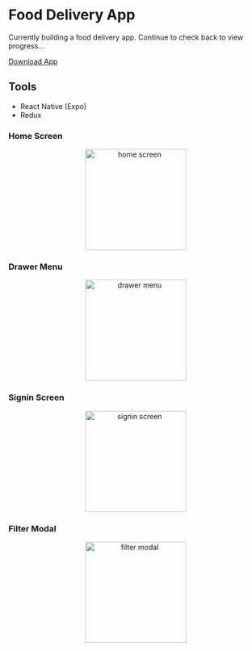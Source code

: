# Food Delivery App

Currently building a food delivery app. Continue to check back to view progress...

[Download App](https://drive.google.com/file/d/1DZ6jP3th7DH54xCyCYOItCuXYyUU06kV/view?usp=sharing)

## Tools
- React Native (Expo)
- Redux

### Home Screen
<p align='center'>
<img src='https://user-images.githubusercontent.com/66972059/184838463-e6641c02-3be5-4943-9e0e-6366a5da686a.png' alt='home screen' width=200 />
</p>

### Drawer Menu
<p align='center'>
<img src='https://user-images.githubusercontent.com/66972059/184840396-41e45782-7f69-426d-a791-3faf609cba33.png' alt='drawer menu' width=200 />
</p>

### Signin Screen
<p align='center'>
<img src='https://user-images.githubusercontent.com/66972059/184840561-4db5279f-8aa1-467d-9aaa-0a6f59cc78f1.png' alt='signin screen' width=200 />
</p>

### Filter Modal
<p align='center'>
<img src='https://user-images.githubusercontent.com/66972059/184840964-9374f26c-bac0-468a-bcec-a38b0c1c82c4.png' alt='filter modal' width=200 />
</p>
